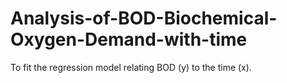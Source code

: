 # Analysis-of-BOD-Biochemical-Oxygen-Demand-with-time
To fit the regression model relating BOD (y) to the time (x).
